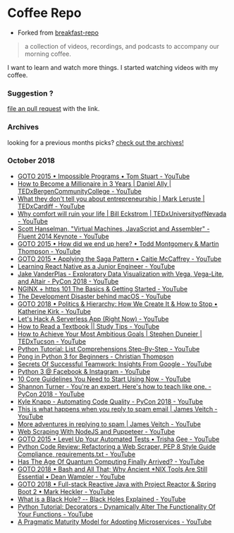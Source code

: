 # Coffee Repo #

* Forked from [breakfast-repo](https://github.com/ashleygwilliams/breakfast-repo)

> a collection of videos, recordings, and podcasts to accompany our morning coffee.

I want to learn and watch more things. I started watching videos with my coffee.

### Suggestion ?

[file an pull request](https://github.com/christopher-burke/coffee-repo/pulls) with the link.

### Archives

looking for a previous months picks? [check out the archives!](https://github.com/christopher-burke/coffee-repo/tree/coffee-repo/archives/)

### October 2018

* [GOTO 2015 • Impossible Programs • Tom Stuart - YouTube](https://youtu.be/hN63FOa_Gp4)
* [How to Become a Millionaire in 3 Years | Daniel Ally | TEDxBergenCommunityCollege - YouTube](https://youtu.be/jvBaRf9LHDs)
* [What they don't tell you about entrepreneurship | Mark Leruste | TEDxCardiff - YouTube](https://youtu.be/f6nxcfbDfZo)
* [Why comfort will ruin your life | Bill Eckstrom | TEDxUniversityofNevada - YouTube](https://youtu.be/LBvHI1awWaI)
* [Scott Hanselman, "Virtual Machines, JavaScript and Assembler" -  Fluent 2014 Keynote - YouTube](https://youtu.be/UzyoT4DziQ4)
* [GOTO 2015 • How did we end up here? • Todd Montgomery & Martin Thompson - YouTube](https://youtu.be/oxjT7veKi9c)
* [GOTO 2015 • Applying the Saga Pattern • Caitie McCaffrey - YouTube](https://youtu.be/xDuwrtwYHu8)
* [Learning React Native as a Junior Engineer - YouTube](https://youtu.be/Wwr9tr16q6w)
* [Jake VanderPlas - Exploratory Data Visualization with Vega, Vega-Lite, and Altair - PyCon 2018 - YouTube](https://youtu.be/ms29ZPUKxbU)
* [NGINX + https 101 The Basics & Getting Started - YouTube](https://youtu.be/dsTub1_4Upg)
* [The Development Disaster behind macOS - YouTube](https://youtu.be/5fD5q_LShdY)
* [GOTO 2018 • Politics & Hierarchy: How We Create It & How to Stop • Katherine Kirk - YouTube](https://youtu.be/jQlVgh1B22g)
* [Let's Hack A Serverless App (Right Now) - YouTube](https://youtu.be/RDwOZ6vQGKo)
* [How to Read a Textbook  || Study Tips - YouTube](https://youtu.be/l0vfLGHoREU)
* [How to Achieve Your Most Ambitious Goals | Stephen Duneier | TEDxTucson - YouTube](https://youtu.be/TQMbvJNRpLE)
* [Python Tutorial: List Comprehensions Step-By-Step - YouTube](https://youtu.be/1HlyKKiGg-4)
* [Pong in Python 3 for Beginners - Christian Thompson](https://www.youtube.com/playlist?list=PLlEgNdBJEO-kXk2PyBxhSmo84hsO3HAz2)
* [Secrets Of Successful Teamwork: Insights From Google - YouTube](https://youtu.be/hHIikHJV9fI)
* [Python 3 @ Facebook & Instagram - YouTube](https://youtu.be/QLnezwSU2kU)
* [10 Core Guidelines You Need to Start Using Now - YouTube](https://youtu.be/RKQ7FDmyesE)
* [Shannon Turner - You're an expert. Here's how to teach like one. - PyCon 2018 - YouTube](https://youtu.be/3m555yWTaNI)
* [Kyle Knapp - Automating Code Quality - PyCon 2018 - YouTube](https://youtu.be/G1lDk_WKXvY)
* [This is what happens when you reply to spam email | James Veitch - YouTube](https://youtu.be/_QdPW8JrYzQ)
* [More adventures in replying to spam | James Veitch - YouTube](https://youtu.be/C4Uc-cztsJo)
* [Web Scraping With NodeJS and Puppeteer - YouTube](https://youtu.be/ARt3zDHSsd4)
* [GOTO 2015 • Level Up Your Automated Tests • Trisha Gee - YouTube](https://youtu.be/D-xra_X9Nwg)
* [Python Code Review: Refactoring a Web Scraper, PEP 8 Style Guide Compliance, requirements.txt - YouTube](https://youtu.be/sarl7bi50xw)
* [Has The Age Of Quantum Computing Finally Arrived? - YouTube](https://youtu.be/KioLI5M4iBc)
* [GOTO 2018 • Bash and All That; Why Ancient *NIX Tools Are Still Essential • Dean Wampler - YouTube](https://youtu.be/eHYIgid2a_E)
* [GOTO 2018 • Full-stack Reactive Java with Project Reactor & Spring Boot 2 • Mark Heckler - YouTube](https://youtu.be/tSCyTUkVdoA)
* [What is a Black Hole? -- Black Holes Explained - YouTube](https://youtu.be/EuC-yVzHhMI)
* [Python Tutorial: Decorators - Dynamically Alter The Functionality Of Your Functions - YouTube](https://youtu.be/FsAPt_9Bf3U)
* [A Pragmatic Maturity Model for Adopting Microservices - YouTube](https://youtu.be/jk6aMoNysWc)
